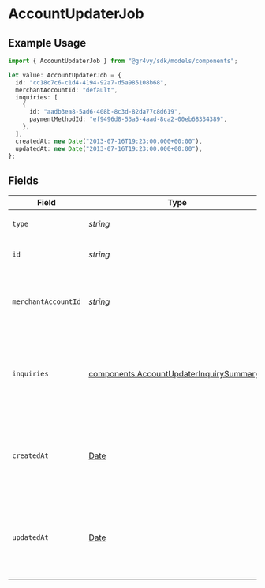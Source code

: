 # AccountUpdaterJob

## Example Usage

```typescript
import { AccountUpdaterJob } from "@gr4vy/sdk/models/components";

let value: AccountUpdaterJob = {
  id: "cc18c7c6-c1d4-4194-92a7-d5a985108b68",
  merchantAccountId: "default",
  inquiries: [
    {
      id: "aadb3ea8-5ad6-408b-8c3d-82da77c8d619",
      paymentMethodId: "ef9496d8-53a5-4aad-8ca2-00eb68334389",
    },
  ],
  createdAt: new Date("2013-07-16T19:23:00.000+00:00"),
  updatedAt: new Date("2013-07-16T19:23:00.000+00:00"),
};
```

## Fields

| Field                                                                                                | Type                                                                                                 | Required                                                                                             | Description                                                                                          | Example                                                                                              |
| ---------------------------------------------------------------------------------------------------- | ---------------------------------------------------------------------------------------------------- | ---------------------------------------------------------------------------------------------------- | ---------------------------------------------------------------------------------------------------- | ---------------------------------------------------------------------------------------------------- |
| `type`                                                                                               | *string*                                                                                             | :heavy_minus_sign:                                                                                   | Always `account-updater-job`                                                                         | account-updater-job                                                                                  |
| `id`                                                                                                 | *string*                                                                                             | :heavy_check_mark:                                                                                   | The ID for the account updater job.                                                                  | cc18c7c6-c1d4-4194-92a7-d5a985108b68                                                                 |
| `merchantAccountId`                                                                                  | *string*                                                                                             | :heavy_check_mark:                                                                                   | The ID of the merchant account this job belongs to.                                                  | default                                                                                              |
| `inquiries`                                                                                          | [components.AccountUpdaterInquirySummary](../../models/components/accountupdaterinquirysummary.md)[] | :heavy_check_mark:                                                                                   | A list of the payment methods that have been scheduled for an update.                                |                                                                                                      |
| `createdAt`                                                                                          | [Date](https://developer.mozilla.org/en-US/docs/Web/JavaScript/Reference/Global_Objects/Date)        | :heavy_check_mark:                                                                                   | The date and time when this payment method was first created in our system.                          | 2013-07-16T19:23:00.000+00:00                                                                        |
| `updatedAt`                                                                                          | [Date](https://developer.mozilla.org/en-US/docs/Web/JavaScript/Reference/Global_Objects/Date)        | :heavy_check_mark:                                                                                   | The date and time when this payment method was last updated in our system.                           | 2013-07-16T19:23:00.000+00:00                                                                        |